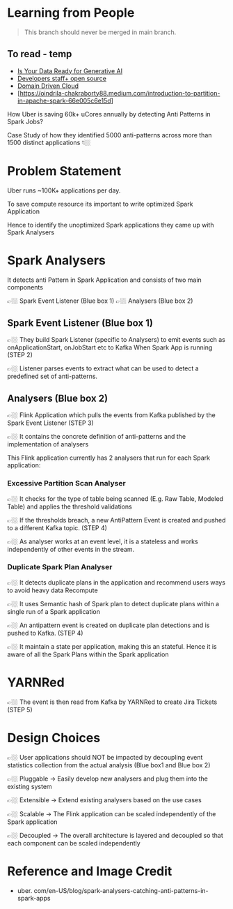 # Learning from People

> This branch should never be merged in main branch.


## To read - temp

* [Is Your Data Ready for Generative AI](https://www.dataversity.net/is-your-data-ready-for-generative-ai/)
* [Developers staff+ open source](https://www.infoq.com/articles/developers-staff-plus-open-source)
* [Domain Driven Cloud](https://www.infoq.com/articles/domain-driven-cloud)
* [https://oindrila-chakraborty88.medium.com/introduction-to-partition-in-apache-spark-66e005c6e15d]



How Uber is saving 60k+ uCores annually by detecting Anti Patterns in Spark Jobs?

Case Study of how they identified 5000 anti-patterns across more than 1500 distinct applications 👇🏼

# Problem Statement

Uber runs ~100K+ applications per day.

To save compute resource its important to write optimized Spark Application

Hence to identify the unoptimized Spark applications they came up with Spark Analysers

# Spark Analysers
It detects anti Pattern in Spark Application and consists of two main components

👉🏼 Spark Event Listener (Blue box 1)
👉🏼 Analysers (Blue box 2)

## Spark Event Listener (Blue box 1)

👉🏼 They build Spark Listener (specific to Analysers) to emit events such as onApplicationStart, onJobStart etc to Kafka When Spark App is running (STEP 2)

👉🏼 Listener parses events to extract what can be used to detect a predefined set of anti-patterns.

## Analysers (Blue box 2)
👉🏼 Flink Application which pulls the events from Kafka published by the Spark Event Listener (STEP 3)

👉🏼 It contains the concrete definition of anti-patterns and the implementation of analysers

This Flink application currently has 2 analysers that run for each Spark application:

### Excessive Partition Scan Analyser
👉🏼 It checks for the type of table being scanned (E.g. Raw Table, Modeled Table) and applies the threshold validations

👉🏼 If the thresholds breach, a new AntiPattern Event is created and pushed to a different Kafka topic. (STEP 4)

👉🏼 As analyser works at an event level, it is a stateless and works independently of other events in the stream.

### Duplicate Spark Plan Analyser
👉🏼 It detects duplicate plans in the application and recommend users ways to avoid heavy data Recompute

👉🏼 It uses Semantic hash of Spark plan to detect duplicate plans within a single run of a Spark application

👉🏼 An antipattern event is created on duplicate plan detections and is pushed to Kafka. (STEP 4)

👉🏼 It maintain a state per application, making this an stateful. Hence it is aware of all the Spark Plans within the Spark application

# YARNRed
👉🏼 The event is then read from Kafka by YARNRed to create Jira Tickets (STEP 5)

# Design Choices
👉🏼 User applications should NOT be impacted by decoupling event statistics collection from the actual analysis (Blue box1 and Blue box 2)

👉🏼 Pluggable → Easily develop new analysers and plug them into the existing system

👉🏼 Extensible → Extend existing analysers based on the use cases

👉🏼 Scalable → The Flink application can be scaled independently of the Spark application

👉🏼 Decoupled → The overall architecture is layered and decoupled so that each component can be scaled independently

# Reference and Image Credit
- uber. com/en-US/blog/spark-analysers-catching-anti-patterns-in-spark-apps
